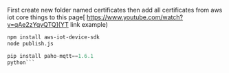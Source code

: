 First create new folder named certificates
then add all certificates from aws iot core things to this page[
https://www.youtube.com/watch?v=qAe2zYqvQTQ](YT link example)

```bash
npm install aws-iot-device-sdk
node publish.js
```
```python
pip install paho-mqtt==1.6.1
python```
